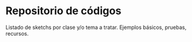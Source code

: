 # Repositorio de códigos
Listado de sketchs por clase y/o tema a tratar.
Ejemplos básicos, pruebas, recursos.
